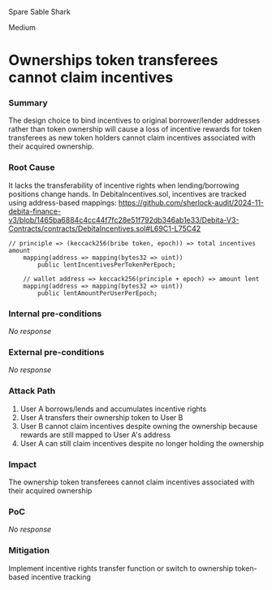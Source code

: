 Spare Sable Shark

Medium

# Ownerships token transferees cannot claim incentives

### Summary

The design choice to bind incentives to original borrower/lender addresses rather than token ownership will cause a loss of incentive rewards for token transferees as new token holders cannot claim incentives associated with their acquired ownership.

### Root Cause

It lacks the transferability of incentive rights when lending/borrowing positions change hands.
In DebitaIncentives.sol, incentives are tracked using address-based mappings:
https://github.com/sherlock-audit/2024-11-debita-finance-v3/blob/1465ba6884c4cc44f7fc28e51f792db346ab1e33/Debita-V3-Contracts/contracts/DebitaIncentives.sol#L69C1-L75C42
```solidity
// principle => (keccack256(bribe token, epoch)) => total incentives amount
    mapping(address => mapping(bytes32 => uint))
        public lentIncentivesPerTokenPerEpoch;

    // wallet address => keccack256(principle + epoch) => amount lent
    mapping(address => mapping(bytes32 => uint))
        public lentAmountPerUserPerEpoch;
```

### Internal pre-conditions

_No response_

### External pre-conditions

_No response_

### Attack Path

1. User A borrows/lends and accumulates incentive rights
2. User A transfers their ownership token to User B
3. User B cannot claim incentives despite owning the ownership  because rewards are still mapped to User A's address
4. User A can still claim incentives despite no longer holding the ownership

### Impact

The ownership token transferees cannot claim  incentives associated with their acquired ownership

### PoC

_No response_

### Mitigation

Implement incentive rights transfer function or switch to ownership token-based incentive tracking